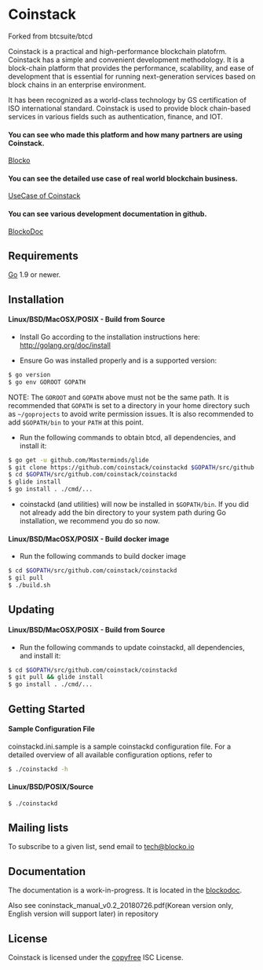Coinstack
====
Forked from btcsuite/btcd

Coinstack is a practical and high-performance blockchain platofrm. Coinstack has a simple and convenient development methodology. It is a block-chain platform that provides the performance, scalability, and ease of development that is essential for running next-generation services based on block chains in an enterprise environment.

It has been recognized as a world-class technology by GS certification of ISO international standard. Coinstack is used to provide block chain-based services in various fields such as authentication, finance, and IOT.

#### You can see who made this platform and how many partners are using Coinstack.

[Blocko](https://www.blocko.io/)

#### You can see the detailed use case of real world blockchain business.

[UseCase of Coinstack](https://www.blocko.io/usecase.html)

#### You can see various development documentation in github.

[BlockoDoc](https://github.com/blockodoc)

## Requirements

[Go](http://golang.org) 1.9 or newer.

## Installation

#### Linux/BSD/MacOSX/POSIX - Build from Source

- Install Go according to the installation instructions here:
  http://golang.org/doc/install

- Ensure Go was installed properly and is a supported version:

```bash
$ go version
$ go env GOROOT GOPATH
```

NOTE: The `GOROOT` and `GOPATH` above must not be the same path.  It is
recommended that `GOPATH` is set to a directory in your home directory such as
`~/goprojects` to avoid write permission issues.  It is also recommended to add
`$GOPATH/bin` to your `PATH` at this point.

- Run the following commands to obtain btcd, all dependencies, and install it:

```bash
$ go get -u github.com/Masterminds/glide
$ git clone https://github.com/coinstack/coinstackd $GOPATH/src/github.com/coinstack/coinstackd
$ cd $GOPATH/src/github.com/coinstack/coinstackd
$ glide install
$ go install . ./cmd/...
```

- coinstackd (and utilities) will now be installed in ```$GOPATH/bin```.  If you did
  not already add the bin directory to your system path during Go installation,
  we recommend you do so now.

#### Linux/BSD/MacOSX/POSIX - Build docker image

- Run the following commands to build docker image

```bash
$ cd $GOPATH/src/github.com/coinstack/coinstackd
$ gil pull 
$ ./build.sh
```

## Updating

#### Linux/BSD/MacOSX/POSIX - Build from Source

- Run the following commands to update coinstackd, all dependencies, and install it:

```bash
$ cd $GOPATH/src/github.com/coinstack/coinstackd
$ git pull && glide install
$ go install . ./cmd/...
```

## Getting Started
#### Sample Configuration File
 coinstackd.ini.sample is a sample coinstackd configuration file.  For a detailed overview of all available configuration options, refer to 

```bash 
$ ./coinstackd -h
```

#### Linux/BSD/POSIX/Source
```bash
$ ./coinstackd
````

## Mailing lists

To subscribe to a given list, send email to tech@blocko.io

## Documentation

The documentation is a work-in-progress.  It is located in the [blockodoc](https://github.com/blockodoc?tab=repositories).

Also see coninstack_manual_v0.2_20180726.pdf(Korean version only, English version will support later) in repository


## License

Coinstack is licensed under the [copyfree](http://copyfree.org) ISC License.
